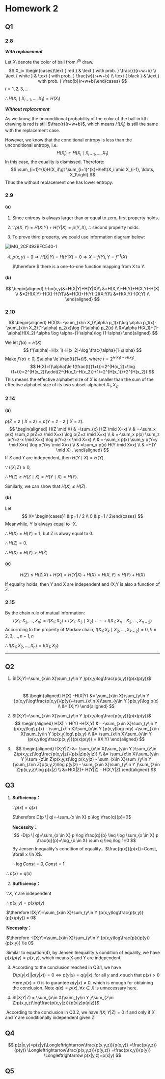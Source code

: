 # Homework 2

## Q1

### 2.8

***With replacement***

Let $X_i$ denote the color of ball from $i^{th}$ draw.
$$
X_i= \begin{cases}\text { red } & \text { with prob. } \frac{r}{r+w+b} \\ \text { white } & \text { with prob. } \frac{w}{r+w+b} \\ \text { black } & \text { with prob. } \frac{b}{r+w+b}\end{cases}
$$
$i=1,2,3,\ldots$

$\therefore H\left(X_i \mid X_{i-1}, \ldots, X_1\right)=H\left(X_i\right)$

***Without replacement***

As we know, the unconditional probability of the color of the ball in kth drawing is red is still  $\frac{r}{r+w+b}$, which means $H(X_i)$ is still the same with the replacement case. 

However, we know that the conditional entropy is less than the unconditional entropy, i.e. 
$$
H(X_i) \ge H\left(X_i \mid X_{i-1}, \ldots, X_1\right)
$$
In this case, the equality is dismissed. Therefore:
$$
\sum_{i=1}^{k}H(X_i)\gt \sum_{i=1}^{k}H\left(X_i \mid X_{i-1}, \ldots, X_1\right)
$$
Thus the without replacement one has lower entropy.

### 2.9

#### (a)

1. Since entropy is always larger than or equal to zero,  first property holds.
2. $\because \rho(X,Y)=H(X|Y)+H(Y|X)=\rho(Y,X)$,  $\therefore$ second property holds.

3. To prove third property, we could use information diagram below:

![IMG_2CF493BFC540-1](../../../../Downloads/IMG_2CF493BFC540-1.jpeg)

4. $\rho(x,y)=0 \Rightarrow H(X|Y)=H(Y|X)=0 \Rightarrow X=f(Y),Y=f^{-1}(X)$

   $\therefore $  there is a one-to-one function mapping from X to Y.

#### (b)  

$$
\begin{aligned}
\rho(x,y)&=H(X|Y)+H(Y|X)\\
&=H(X,Y)-H(Y)+H(X,Y)-H(X) \\
&=2H(X,Y)-H(X)-H(Y)\\&=H(X)+H(Y)-2I(X;Y)\\
&=H(X,Y)-I(X;Y) \\
\end{aligned}
$$

### 2.10

$$
\begin{aligned}
H(X)&=-\sum_{x\in X_1}\alpha p_1(x)\log \alpha p_1(x)-\sum_{x\in X_2}(1-\alpha) p_2(x)\log (1-\alpha) p_2(x) \\
&=\alpha H(X_1)+(1-\alpha)H(X_2)-\alpha \log \alpha-(1-\alpha)\log (1-\alpha)
\end{aligned}
$$

We let $f(\alpha)=H(X)$
$$
f'(\alpha)=H(x_1)-H(x_2)-\log \frac{\alpha}{1-\alpha}
$$
Make $f'(\alpha) \ge 0$, $\alpha \le \frac{t}{1+t}$, where $t=2^{H(x_1)-H(x_2)}$.
$$
H(X)=f(\alpha)\le f(\frac{t}{1+t})=2^{H(x_2)+\log (1+t)}=2^{H(x_2)}\cdot(2^{H(x_1)-H(x_2)}+1)=2^{H(x_1)}+2^{H(x_2)}
$$
This means the effective  alphabet size of $X$ is smaller than the sum of the effective alphabet size of  its two subset-alphabet $X_1,X_2$.

### 2.14

#### (a) 

$p(Z=z \mid X=z)=p(Y=z-z \mid X=z)$.
$$
\begin{aligned}
H(Z \mid X) & =\sum_{x} H(Z \mid X=x) \\
& =-\sum_x p(x) \sum_z p(Z=z \mid X=x) \log p(Z=z \mid X=x) \\
& =-\sum_x p(x) \sum_z p(Y=z-x \mid X=x) \log p(Y=z-x \mid X=x) \\
& =-\sum_x p(x) \sum_y p(Y=y \mid X=x) \log p(Y=y \mid X=x) \\
& =\sum_x p(x) H(Y \mid X=x) \\
& =H(Y \mid X) .
\end{aligned}
$$
If $X$ and $Y$ are independent, then $H(Y \mid X)=H(Y)$. 

$\because$ $I(X ; Z) \geq 0$, 

 $\therefore H(Z) \geq H(Z \mid X)=H(Y \mid X)=H(Y)$. 

Similarly, we can show that $H(X) \le H(Z)$.

#### (b)

Let
$$
X= \begin{cases}1 & p=1 / 2 \\ 0 & p=1 / 2\end{cases}
$$
Meanwhile, Y is always equal to -X.

$\therefore H(X)=H(Y)=1$, but $Z$  is alway equal to 0.

$\therefore H(Z)=0$.

$\therefore H(X)=H(Y)\gt H(Z)$

#### (c)

$$
H(Z)\le H(Z|X)+H(X)=H(Y|X)+H(X)=H(X,Y)\le H(Y)+H(X)
$$

If equality holds, then Y and X are independent and (X,Y is also a function of Z.

### 2.15

By the chain rule of mutual information:
$$
I\left(X_1 ; X_2, \ldots, X_n\right)=I\left(X_1 ; X_2\right)+I\left(X_1 ; X_3 \mid X_2\right)+\cdots+I\left(X_1 ; X_n \mid X_2, \ldots, X_{n-2}\right)
$$
Accorrding to the property of Markov chain, $I\left(X_1 ; X_k \mid X_2, \ldots, X_{k-2}\right)=0,k=2,3,\ldots,n-1,n$

$\therefore I\left(X_1 ; X_2, \ldots, X_n\right)=I\left(X_1 ; X_2\right)$

**********

## Q2

1. $I(X;Y)=\sum_{x\in X}\sum_{y\in Y }p(x,y)log\frac{p(x,y)}{p(x)p(y)}$

   ​	
   $$
   \begin{aligned}
   H(X) -H(X|Y) &= \sum_{x\in X}\sum_{y\in Y }p(x,y)\log\frac{p(x,y)}{p(y)}-\sum_{x\in X}\sum_{y\in Y }p(x,y)\log p(x) \\
   &=I(X;Y)
   \end{aligned}
   $$

2. $I(X;Y)=\sum_{x\in X}\sum_{y\in Y }p(x,y)log\frac{p(x,y)}{p(x)p(y)}$
   $$
   \begin{aligned}
   H(X) + H(Y) -H(X,Y) &= -\sum_{x\in X}\sum_{y\in Y }p(x,y)log\ p(x) - \sum_{x\in X}\sum_{y\in Y }p(x,y)log\ p(y) +\sum_{x\in X}\sum_{y\in Y }p(x,y)log\ p(x,y) \\
   &= \sum_{x\in X}\sum_{y\in Y }p(x,y)log\frac{p(x,y)}{p(x)p(y)} = I(X;Y)
   \end{aligned}
   $$

3. $$
   \begin{aligned}
   I(X;Y|Z) &= \sum_{x\in X}\sum_{y\in Y }\sum_{z\in Z}p(x,y,z)\log\frac{p(x,y|z)}{p(x|z)p(y|z)} \\
   &= \sum_{x\in X}\sum_{y\in Y }\sum_{z\in Z}p(x,y,z)\log p(x,y|z) - \sum_{x\in X}\sum_{y\in Y }\sum_{z\in Z}p(x,y,z)\log p(y|z) - \sum_{x\in X}\sum_{y\in Y }\sum_{z\in Z}p(x,y,z)\log p(x|z) \\
   &=H(X|Z)+ H(Y|Z) - H(X,Y|Z)
   \end{aligned}
   $$

## Q3

1. **Sufficiency：**

   $\because p(x)=q(x)$

   $\therefore D(p \| q)=-\sum_{x \in X} p \log \frac{q}{p}=0$

   **Necessity：**
   $$
   -D(p \| q)=\sum_{x \in X} p \log \frac{q}{p} \leq \log \sum_{x \in X} p \frac{q}{p}=\log_{x \in X} \sum q \leq \log 1=0
   $$
   By Jensen Inequality's condition of equality，$\frac{q(x)}{p(x)}=Const, \forall x \in X$.

   $\therefore \log Const=0,Const = 1$

​		 $\therefore p(x)=q(x)$	

2. **Sufficiency：**

​		$\because X,Y$ are independent

​		$\therefore p(x,y)=p(x)p(y)$

​		$\therefore I(X;Y)=\sum_{x\in X}\sum_{y\in Y }p(x,y)log\frac{p(x,y)}{p(x)p(y)} = 0$		

​		**Necessity：**

​		$\therefore -I(X;Y)=\sum_{x\in X}\sum_{y\in Y }p(x,y)log\frac{p(x)p(y)}{p(x,y)} \le 0$

​		Similar to equation(4), by Jensen Inequality's condition of equality, we have $p(x)p(y)=p(x,y)$, which means X and Y are independent.

3. According to the conclusion reached in Q3.1, we have 
   $$
   D(p(y|x)||q(y|x))=0 \Longleftrightarrow p(y|x) = q(y|x),\text{for all $y$ and $x$ such that $p(x)>0$}
   $$
   Here $p(x) \gt 0$ is to gurantee  $q(y|x) \neq 0$, which is enough for obtaining the conclusion. Note  $q(x)=p(x), \forall x \in X$ is unnecessary here.

4. $I(X;Y|Z) = \sum_{x\in X}\sum_{y\in Y }\sum_{z\in Z}p(x,y,z)\log\frac{p(x,y|z)}{p(x|z)p(y|z)}$

​		According to the conclusion in Q3.2, we have $I (X; Y|Z) = 0$ if and only if $X$ and $Y$ are conditionally independent given $Z$.

## Q4

$$
p(z|x,y)=p(z|y)\Longleftrightarrow\frac{p(x,y,z)}{p(x,y)} =\frac{p(y,z)}{p(y)} \Longleftrightarrow\frac{p(x,y,z)}{p(y,z)} =\frac{p(x,y)}{p(y)} \Longleftrightarrow p(x|y,z)=p(x|y)
$$

## **Q5**